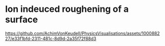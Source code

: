 # Ion indeuced roughening of a surface



https://github.com/AchimVonKeudell/PhysicsVisualisations/assets/100088227/e33f1bfd-2311-481c-8d9d-2a35f72f88d3

